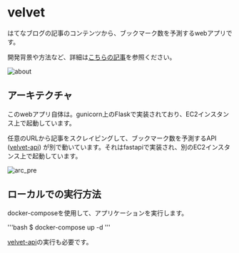 # velvet

はてなブログの記事のコンテンツから、ブックマーク数を予測するwebアプリです。

開発背景や方法など、詳細は[こちらの記事](https://pompom168.hatenablog.com/entry/2020/01/21/080000)を参照ください。

![about](https://user-images.githubusercontent.com/12094957/72904052-9e9e6180-3d71-11ea-8dff-e32261aa024d.png)

## アーキテクチャ

このwebアプリ自体は。gunicorn上のFlaskで実装されており、EC2インスタンス上で起動しています。

任意のURLから記事をスクレイピングして、ブックマーク数を予測するAPI ([velvet-api](https://github.com/kishimoto-banana/velvet-api)) が別で動いています。それはfastapiで実装され、別のEC2インスタンス上で起動しています。

![arc_pre](https://user-images.githubusercontent.com/12094957/72904345-17052280-3d72-11ea-8841-dda6025c3a29.png)

## ローカルでの実行方法

docker-composeを使用して、アプリケーションを実行します。

'''bash
$ docker-compose up -d
'''

[velvet-api](https://github.com/kishimoto-banana/velvet-api)の実行も必要です。
